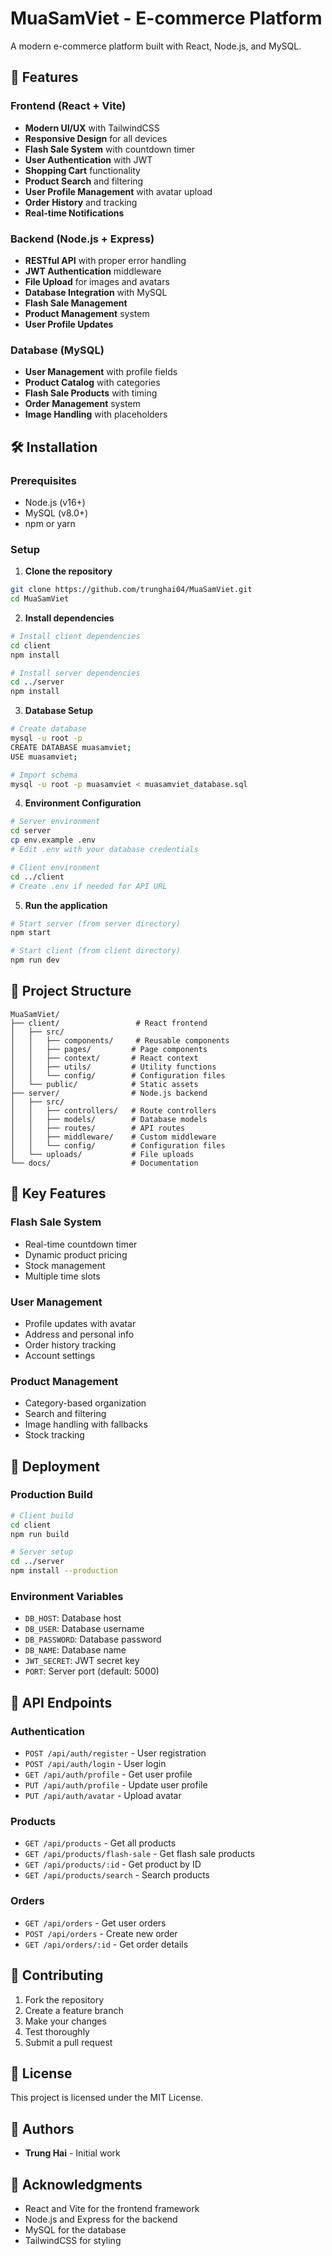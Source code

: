 # MuaSamViet - E-commerce Platform

A modern e-commerce platform built with React, Node.js, and MySQL.

## 🚀 Features

### Frontend (React + Vite)
- **Modern UI/UX** with TailwindCSS
- **Responsive Design** for all devices
- **Flash Sale System** with countdown timer
- **User Authentication** with JWT
- **Shopping Cart** functionality
- **Product Search** and filtering
- **User Profile Management** with avatar upload
- **Order History** and tracking
- **Real-time Notifications**

### Backend (Node.js + Express)
- **RESTful API** with proper error handling
- **JWT Authentication** middleware
- **File Upload** for images and avatars
- **Database Integration** with MySQL
- **Flash Sale Management**
- **Product Management** system
- **User Profile Updates**

### Database (MySQL)
- **User Management** with profile fields
- **Product Catalog** with categories
- **Flash Sale Products** with timing
- **Order Management** system
- **Image Handling** with placeholders

## 🛠️ Installation

### Prerequisites
- Node.js (v16+)
- MySQL (v8.0+)
- npm or yarn

### Setup

1. **Clone the repository**
```bash
git clone https://github.com/trunghai04/MuaSamViet.git
cd MuaSamViet
```

2. **Install dependencies**
```bash
# Install client dependencies
cd client
npm install

# Install server dependencies
cd ../server
npm install
```

3. **Database Setup**
```bash
# Create database
mysql -u root -p
CREATE DATABASE muasamviet;
USE muasamviet;

# Import schema
mysql -u root -p muasamviet < muasamviet_database.sql
```

4. **Environment Configuration**
```bash
# Server environment
cd server
cp env.example .env
# Edit .env with your database credentials

# Client environment
cd ../client
# Create .env if needed for API URL
```

5. **Run the application**
```bash
# Start server (from server directory)
npm start

# Start client (from client directory)
npm run dev
```

## 📁 Project Structure

```
MuaSamViet/
├── client/                 # React frontend
│   ├── src/
│   │   ├── components/     # Reusable components
│   │   ├── pages/         # Page components
│   │   ├── context/       # React context
│   │   ├── utils/         # Utility functions
│   │   └── config/        # Configuration files
│   └── public/            # Static assets
├── server/                # Node.js backend
│   ├── src/
│   │   ├── controllers/   # Route controllers
│   │   ├── models/        # Database models
│   │   ├── routes/        # API routes
│   │   ├── middleware/    # Custom middleware
│   │   └── config/        # Configuration files
│   └── uploads/           # File uploads
└── docs/                  # Documentation
```

## 🔧 Key Features

### Flash Sale System
- Real-time countdown timer
- Dynamic product pricing
- Stock management
- Multiple time slots

### User Management
- Profile updates with avatar
- Address and personal info
- Order history tracking
- Account settings

### Product Management
- Category-based organization
- Search and filtering
- Image handling with fallbacks
- Stock tracking

## 🚀 Deployment

### Production Build
```bash
# Client build
cd client
npm run build

# Server setup
cd ../server
npm install --production
```

### Environment Variables
- `DB_HOST`: Database host
- `DB_USER`: Database username
- `DB_PASSWORD`: Database password
- `DB_NAME`: Database name
- `JWT_SECRET`: JWT secret key
- `PORT`: Server port (default: 5000)

## 📝 API Endpoints

### Authentication
- `POST /api/auth/register` - User registration
- `POST /api/auth/login` - User login
- `GET /api/auth/profile` - Get user profile
- `PUT /api/auth/profile` - Update user profile
- `PUT /api/auth/avatar` - Upload avatar

### Products
- `GET /api/products` - Get all products
- `GET /api/products/flash-sale` - Get flash sale products
- `GET /api/products/:id` - Get product by ID
- `GET /api/products/search` - Search products

### Orders
- `GET /api/orders` - Get user orders
- `POST /api/orders` - Create new order
- `GET /api/orders/:id` - Get order details

## 🤝 Contributing

1. Fork the repository
2. Create a feature branch
3. Make your changes
4. Test thoroughly
5. Submit a pull request

## 📄 License

This project is licensed under the MIT License.

## 👥 Authors

- **Trung Hai** - Initial work

## 🙏 Acknowledgments

- React and Vite for the frontend framework
- Node.js and Express for the backend
- MySQL for the database
- TailwindCSS for styling
